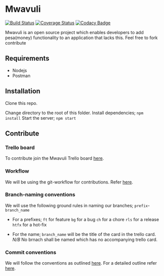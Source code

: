# Mwavuli
[![Build Status](https://travis-ci.org/Sylvance/mwavuli.svg?branch=develop)](https://travis-ci.org/Sylvance/mwavuli)
[![Coverage Status](https://coveralls.io/repos/github/Sylvance/mwavuli/badge.svg)](https://coveralls.io/github/Sylvance/mwavuli)
[![Codacy Badge](https://api.codacy.com/project/badge/Grade/d8c8f7247f6b4abc91c5e2d690f47d73)](https://www.codacy.com/app/Sylvance/mwavuli?utm_source=github.com&amp;utm_medium=referral&amp;utm_content=Sylvance/mwavuli&amp;utm_campaign=Badge_Grade)

Mwavuli is an open source project which enables developers to add pesa(money) functionality to an application that lacks this. Feel free to fork contribute

## Requirements
- Nodejs
- Postman

## Installation
Clone this repo.

Change directory to the root of this folder.
Install dependencies;
`npm install`
Start the server;
`npm start`

## Contribute
### Trello board
To contribute join the Mwavuli Trello board [here](https://trello.com/b/z7EFZ9l1/mwavuli).
### Workflow
We will be using the git-workflow for contributions. Refer [here](https://github.com/asmeurer/git-workflow).
### Branch-naming conventions
We will use the following ground rules in naming our branches;
`prefix`-`branch_name`
- For a prefixes;
    `ft`   for feature
    `bg`   for a bug
    `ch`   for a chore
    `rls`  for a release
    `htfx` for a hot-fix

- For the name;
    `branch_name` will be the title of the card in the trello card.
    *N/B* No brnach shall be named which has no accompanying trello card.
### Commit conventions
We will follow the conventions as outlined [here](https://gist.github.com/robertpainsi/b632364184e70900af4ab688decf6f53).
For a detailed outline refer [here](https://chris.beams.io/posts/git-commit/).
